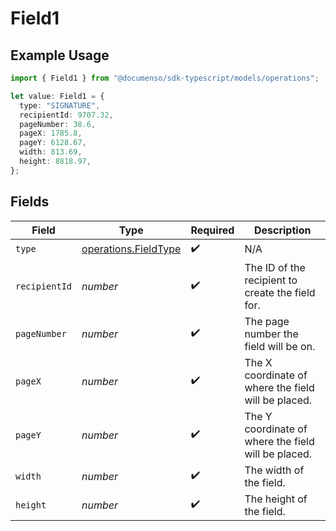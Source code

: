 # Field1

## Example Usage

```typescript
import { Field1 } from "@documenso/sdk-typescript/models/operations";

let value: Field1 = {
  type: "SIGNATURE",
  recipientId: 9707.32,
  pageNumber: 38.6,
  pageX: 1785.8,
  pageY: 6128.67,
  width: 813.69,
  height: 8818.97,
};
```

## Fields

| Field                                                        | Type                                                         | Required                                                     | Description                                                  |
| ------------------------------------------------------------ | ------------------------------------------------------------ | ------------------------------------------------------------ | ------------------------------------------------------------ |
| `type`                                                       | [operations.FieldType](../../models/operations/fieldtype.md) | :heavy_check_mark:                                           | N/A                                                          |
| `recipientId`                                                | *number*                                                     | :heavy_check_mark:                                           | The ID of the recipient to create the field for.             |
| `pageNumber`                                                 | *number*                                                     | :heavy_check_mark:                                           | The page number the field will be on.                        |
| `pageX`                                                      | *number*                                                     | :heavy_check_mark:                                           | The X coordinate of where the field will be placed.          |
| `pageY`                                                      | *number*                                                     | :heavy_check_mark:                                           | The Y coordinate of where the field will be placed.          |
| `width`                                                      | *number*                                                     | :heavy_check_mark:                                           | The width of the field.                                      |
| `height`                                                     | *number*                                                     | :heavy_check_mark:                                           | The height of the field.                                     |